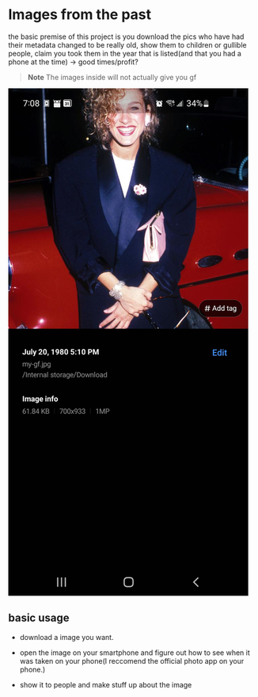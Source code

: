 # Images from the past




the basic premise of this project is you download the pics who have had their metadata changed to be really old, show them to children or gullible people, claim you took them in the year that is listed(and that you had a phone at the time) -> good times/profit? 

> **Note**
> The images inside will not actually give you gf 


![example](./Readme_img/Screenshot_20231126-190845_Gallery.jpg)


## basic usage 

* download a image you want. 

* open the image on your smartphone and figure out how to see when it was taken on your phone(I reccomend the official photo app on your phone.) 

* show it to people and make stuff up about the image 

